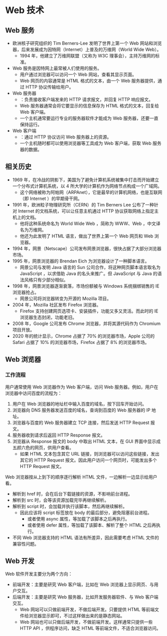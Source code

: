 # Web 技术

## Web 服务

- 欧洲核子研究组织的 Tim Berners-Lee 发明了世界上第一个 Web 网站和浏览器，后来发展成为因特网（Internet）上普及的万维网（World Wide Web）。
  - 1994 年，他建立了万维网联盟（又称为 W3C 理事会），主持万维网的标准。
- Web 服务是因特网上最常被人们使用的服务。
  - 用户通过浏览器可以访问一个 Web 网站，查看其显示页面。
  - Web 网页的内容通常是 HTML 格式的文本，由一个 Web 服务器提供，通过 HTTP 协议传输给用户。
- Web 服务器
  - ：负责接收客户端发来的 HTTP 请求报文，并回复 HTTP 响应报文。
  - Web 服务器通常会将它要显示的信息保存为 HTML 格式的文本，回复给 Web 客户端。
  - 一个主机通常要运行专业的服务器软件才能成为 Web 服务器，还要一直保持运行。
- Web 客户端
  - ：通过 HTTP 协议访问 Web 服务器上的资源。
  - 一个主机随时都可以使用浏览器等工具成为 Web 客户端，获取 Web 服务器的数据。

## 相关历史

- 1969 年，在冷战的阴影下，美国为了避免计算机系统被集中打击而开始建立一个分布式计算机系统，以 4 所大学的计算机作为网络节点构成一个广域网。
  - 这个网络被称为阿帕网（ARPAnet），它是最早的计算机网络，也是互联网（即 Internet ）的早期骨干网。
- 1991 年，欧洲粒子物理研究所（CERN）的 Tim Berners Lee 公布了一种针对 Internet 的文档系统，可以让任意主机通过 HTTP 协议获取网络上指定主机上的文档。
  - 他将这种系统命名为 World Wide Web ，简称为 WWW、Web ，中文译名为万维网。
  - 他还为此发明了 HTML 语言，做出了世界上第一个 Web 网页和 Web 浏览器。
- 1994 年，网景（Netscape）公司发布网景浏览器，很快占据了大部分浏览器市场。
- 1995 年，网景浏览器的 Brendan Eich 为浏览器设计了一种脚本语言。
  - 网景公司与发明 Java 语言的 Sun 公司合作，将这种网页脚本语言取名为 JavaScript ，以求借助 Java 的名头来推广。但 JavaScript 与 Java 的语法风格只有少部分相似。
- 1998 年，网景浏览器逐渐衰落，市场份额被与 Windows 系统捆绑销售的 IE 浏览器抢占。
  - 网景公司将浏览器转变为开源的 Mozilla 项目。
- 2004 年，Mozilla 社区发布 Firefox 浏览器。
  - Firefox 支持创建网页选项卡、安装插件，功能又多又灵活。而此时的 IE 浏览器生态封闭，功能老旧。
- 2008 年，Google 公司发布 Chrome 浏览器，并将其源代码作为 Chromium 项目开放。
- 2020 年的统计显示，Chrome 占据了 70% 的浏览器市场，Apple 公司的 Safari 占据了 10% 的浏览器市场，Firefox 占据了 8% 的浏览器市场。

## Web 浏览器

### 工作流程

用户通常使用 Web 浏览器作为 Web 客户端，访问 Web 服务器。例如，用户在浏览器中访问百度的流程为：
1. 用户在 Web 浏览器的地址栏中输入百度的域名，按下回车开始访问。
2. 浏览器向 DNS 服务器发送百度的域名，查询到百度的 Web 服务器的 IP 地址。
3. 浏览器与百度的 Web 服务器建立 TCP 连接，然后发送 HTTP Request 报文。
4. 服务器收到请求后返回 HTTP Response 报文。
5. 浏览器从 Response 报文的 body 中取出 HTML 文本，在 GUI 界面中显示成五颜六色的网页，供用户查看。
    - 如果 HTML 文本包含其它 URL 链接，则浏览器可以访问这些链接，发出其它的 HTTP Request 报文。因此用户访问一个网页时，可能发出多个 HTTP Request 报文。

Web 浏览器按从上到下的顺序逐行解析 HTML 文件，一边解析一边显示给用户看。
- 解析到 href 时，会在后台下载链接的资源，不影响前台进程。
- 解析到 src 时，会等该资源加载完毕再继续解析。
- 解析到 script 时，会加载并执行该脚本，然后再继续解析。
  - 因此应该将 script 标签放在 body 的最后部分，避免阻塞前台进程。
    - 或者使用 async 属性，等加载了该脚本之后再执行。
    - 或者使用 defer 属性，等加载了该脚本、解析了整个 HTML 之后再执行。
- 不同 Web 浏览器支持的 HTML 语法有所差异，因此需要考虑 HTML 文件的兼容性问题。

## Web 开发

Web 软件开发主要分为两个方向：
- 前端开发：主要是研究 Web 客户端，比如在 Web 浏览器上显示网页、与用户交互。
- 后端开发：主要是研究 Web 服务器，比如开发服务器软件、与 Web 客户端交互。
  - Web 网站可以只做前端开发，不做后端开发。只要提供 HTML 等前端文件给浏览器显示即可，不过这样做出来的是静态网站。
  - Web 网站也可以只做后端开发，不做前端开发。这样通常只提供一些 HTTP API ，供程序访问，缺乏 HTML 等前端文件，不适合浏览器访问。
